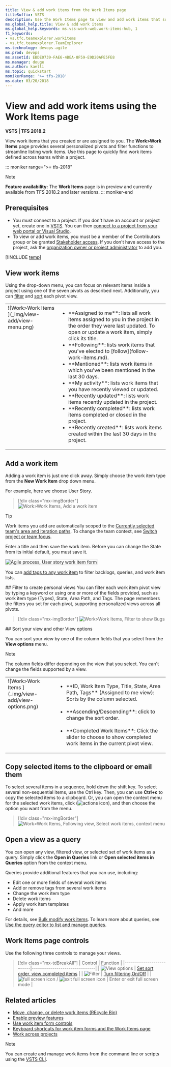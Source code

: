 ```yaml
---
title: View & add work items from the Work Items page
titleSuffix: VSTS  
description: Use the Work Items page to view and add work items that support 7 personalized pivot views       
ms.global_help.title: View & add work items
ms.global_help.keywords: ms.vss-work-web.work-items-hub, 1 
f1_keywords: 
- vs.tfc.teamexplorer.workitems
- vs.tfc.teamexplorer.TeamExplorer
ms.technology: devops-agile
ms.prod: devops
ms.assetid: EBDE0739-FAE6-4BEA-8F59-E9D20AFE5FE8
ms.manager: douge
ms.author: kaelli
ms.topic: quickstart
monikerRange: '>= tfs-2018'
ms.date: 03/20/2018 
---
```


# View and add work items using the Work Items page  

**VSTS | TFS 2018.2**  

View work items that you created or are assigned to you. The **Work>Work Items** page provides several personalized pivots and filter functions to streamline listing work items. Use this page to quickly find work items defined across teams within a project. 

::: moniker range=">= tfs-2018"
> [!NOTE]     
> **Feature availability:** The **Work Items** page is in preview and currently available from TFS 2018.2 and later versions. 
::: moniker-end  

## Prerequisites 

- You must connect to a project. If you don't have an account or project yet, create one in [VSTS](../../user-guide/sign-up-invite-teammates.md). You can then [connect to a project from your web portal or Visual Studio](../../organizations/projects/connect-to-projects.md).
- To view or add work items, you must be a member of the Contributors group or be granted [Stakeholder access](../../organizations/security/get-started-stakeholder.md). If you don't have access to the project, ask the [organization owner or project administrator](../../organizations/security/lookup-organization-owner-admin.md) to add you.

[!INCLUDE [temp](../_shared/open-work-items.md)]

## View work items

Using the drop-down menu, you can focus on relevant items inside a project using one of the seven pivots as described next. Additionally, you can [filter](#filter) and [sort](#sort) each pivot view.  


<table>
<tbody valign="top">
<tr>
<td>
![Work>Work Items ](_img/view-add/view-menu.png)
</td>
<td>
<ul>
<li>**Assigned to me**: lists all work items assigned to you in the project in the order they were last updated. To open or update a work item, simply click its title.</li>
<li>**Following**: lists work items that you've elected to [follow](follow-work-items.md). </li>
<li>**Mentioned**: lists work items in which you've been mentioned in the last 30 days. </li>
<li>**My activity**: lists work items that you have recently viewed or updated.</li>
<li>**Recently updated**: lists work items recently updated in the project. </li>
<li>**Recently completed**: lists work items completed or closed in the project.</li>
<li>**Recently created**: lists work items created within the last 30 days in the project.</li>
</ul>
</td>
</tr>
</tbody>
</table>

 

## Add a work item
Adding a work item is just one click away. Simply choose the work item type from the **New Work Item** drop down menu.  

For example, here we choose User Story. 

> [!div class="mx-imgBorder"]  
![Work>Work Items, Add a work item ](_img/view-add/work-items-hub-new.png)

> [!TIP]    
> Work items you add are automatically scoped to the [Currently selected team's area and iteration paths](../../organizations/settings/set-team-defaults.md). To change the team context, see [Switch project or team focus](../../project/navigation/go-to-project-repo.md?toc=/vsts/work/work-items/toc.json&bc=/vsts/work/work-items/breadcrumb/toc.json).

Enter a title and then save the work item. Before you can change the State from its initial default, you must save it.  

<img src="../backlogs/_img/add-new-work-item-vsts-user-story.png" alt="Agile process, User story work item form" style="border: 1px solid #C3C3C3;" />  

You can [add tags to any work item](../track/add-tags-to-work-items.md) to filter backlogs, queries, and work item lists.

 
<a id="filter" />
## Filter to create personal views
You can filter each work item pivot view by typing a keyword or using one or more of the fields provided, such as work item type (Types), State, Area Path, and Tags. The page remembers the filters you set for each pivot, supporting personalized views across all pivots.  

> [!div class="mx-imgBorder"]
![Work>Work Items, Filter to show Bugs ](_img/view-add/work-items-filter-bug.png)

<a id="sort" />
## Sort your view and other View options 

You can sort your view by one of the column fields that you select from the **View options** menu. 

> [!NOTE]   
> The column fields differ depending on the view that you select. You can't change the fields supported by a view. 


<table>
<tbody valign="top">
<tr>
<td>
![Work>Work Items ](_img/view-add/view-options.png)
</td>
<td>
<ul>
<li>**ID, Work Item Type, Title, State, Area Path, Tags** (Assigned to me view): Sorts by the column selected.<br/><br/></li>
<li>**Ascending/Descending**: click to change the sort order. <br/><br/></li>
<li>**Completed Work Items**: Click the slider to choose to show completed work items in the current pivot view.  </li>
</ul>
</td>
</tr>
</tbody>
</table>


## Copy selected items to the clipboard or email them

To select several items in a sequence, hold down the shift key. To select several non-sequential items, use the Ctrl key. Then, you can use **Ctrl+c** to copy the selected items to a clipboard. Or, you can open the context menu for the selected work items, click (![actions icon](../_img/icons/actions-icon.png)), and then choose the option you want from the menu. 

> [!div class="mx-imgBorder"]
![Work>Work Items, Following view, Select work items, context menu](_img/view-add/following-context-menu.png)


## Open a view as a query  

You can open any view, filtered view, or selected set of work items as a query. Simply click the **Open in Queries** link or **Open selected items in Queries** option from the context menu. 

Queries provide additional features that you can use, including: 
* Edit one or more fields of several work items    
* Add or remove tags from several work items 
* Change the work item type 
* Delete work items 
* Apply work item templates
* And more

For details, see [Bulk modify work items](../backlogs/bulk-modify-work-items.md?toc=/vsts/work/work-items/toc.json&bc=/vsts/work/work-items/breadcrumb/toc.json). To learn more about queries, see [Use the query editor to list and manage queries](../track/using-queries.md).  


<a id="page-controls">  </a>
## Work Items page controls  

Use the following three controls to manage your views.

> [!div class="mx-tdBreakAll"]
> | Control                  | Function                      |
> |--------------------------|-------------------------------|
> | ![View options](../_img/icons/view-options-icon.png) | [Set sort order, view completed items](#sort)  | 
> | ![Filter](../_img/icons/filter-icon.png) | [Turn filtering On/Off](#filter)  | 
> | ![full screen icon](../_img/icons/full-screen-icon.png) / ![exit full screen icon](../_img/icons/exit-full-screen-icon.png)     | Enter or exit full screen mode      |

## Related articles
- [Move, change, or delete work items (REcycle Bin)](../backlogs/remove-delete-work-items.md?toc=/vsts/work/work-items/toc.json&bc=/vsts/work/work-items/breadcrumb/toc.json)
- [Enable preview features](../../project/navigation/preview-features.md)
- [Use work item form controls](work-item-form-controls.md)
- [Keyboard shortcuts for work item forms and the Work Items page](work-item-form-keyboard-shortcuts.md)
- [Work across projects](../../project/navigation/work-across-projects.md)

> [!NOTE]
> You can create and manage work items from the command line or scripts using the [VSTS CLI](https://docs.microsoft.com/en-us/cli/vsts/overview?view=vsts-cli-latest).

